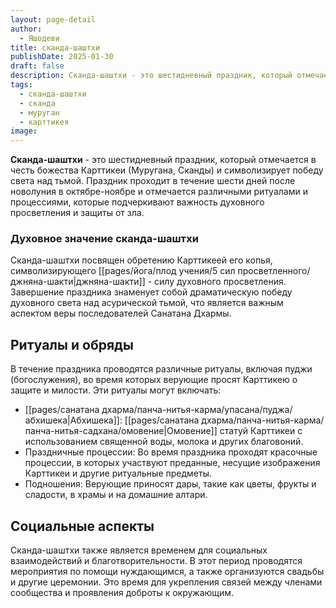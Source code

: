 ```yaml
---
layout: page-detail
author:
  - Яшодеви
title: сканда-шаштхи
publishDate: 2025-01-30
draft: false
description: Сканда-шаштхи - это шестидневный праздник, который отмечается в честь божества Карттикеи (Муругана, Сканды) и символизирует победу света над тьмой. Праздник проходит в течение шести дней после новолуния в октябре-ноябре и отмечается различными ритуалами и процессиями, которые подчеркивают важность духовного просветления и защиты от зла.
tags:
  - сканда-шаштхи
  - сканда
  - муруган
  - карттикея
image:
---
```

**Сканда-шаштхи** - это шестидневный праздник, который отмечается в честь божества Карттикеи (Муругана, Сканды) и символизирует победу света над тьмой. Праздник проходит в течение шести дней после новолуния в октябре-ноябре и отмечается различными ритуалами и процессиями, которые подчеркивают важность духовного просветления и защиты от зла.

### Духовное значение сканда-шаштхи

Сканда-шаштхи посвящен обретению Карттикеей его копья, символизирующего [[pages/йога/плод учения/5 сил просветленного/джняна-шакти|джняна-шакти]] - силу духовного просветления. Завершение праздника знаменует собой драматическую победу духовного света над асурической тьмой, что является важным аспектом веры последователей Санатана Дхармы.

## Ритуалы и обряды

В течение праздника проводятся различные ритуалы, включая пуджи (богослужения), во время которых верующие просят Карттикею о защите и милости. Эти ритуалы могут включать:

- [[pages/санатана дхарма/панча-нитья-карма/упасана/пуджа/абхишека|Абхишека]]: [[pages/санатана дхарма/панча-нитья-карма/панча-нитья-садхана/омовение|Омовение]] статуй Карттикеи с использованием священной воды, молока и других благовоний.
- Праздничные процессии: Во время праздника проходят красочные процессии, в которых участвуют преданные, несущие изображения Карттикеи и другие ритуальные предметы.
- Подношения: Верующие приносят дары, такие как цветы, фрукты и сладости, в храмы и на домашние алтари.

## Социальные аспекты

Сканда-шаштхи также является временем для социальных взаимодействий и благотворительности. В этот период проводятся мероприятия по помощи нуждающимся, а также организуются свадьбы и другие церемонии. Это время для укрепления связей между членами сообщества и проявления доброты к окружающим.